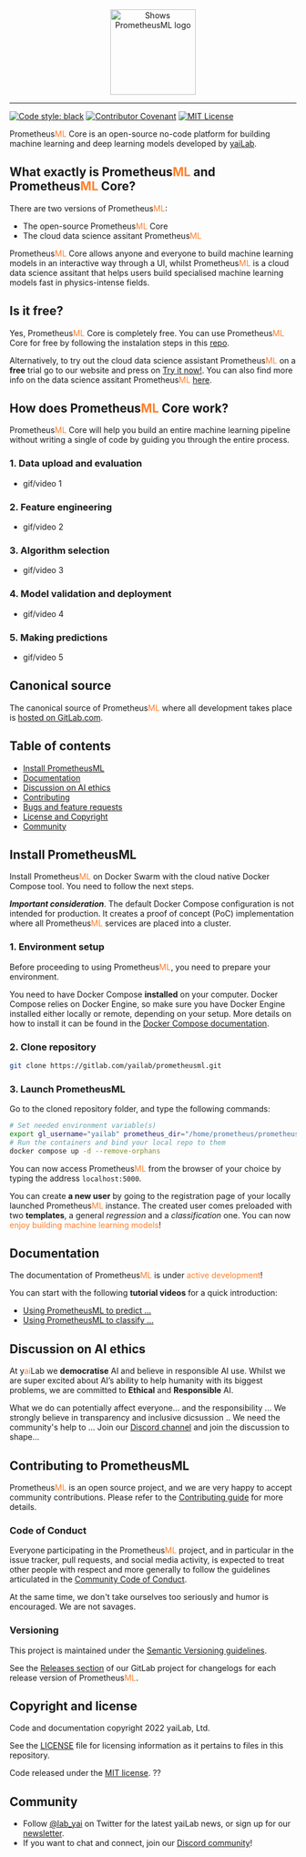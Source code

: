 <div style="margin-bottom:2rem;"></div>
<div align="center">

  <picture>
    <source height="150" media="(prefers-color-scheme: dark)" srcset="https://yailab.com/assets/logo/logo-prometheus-white.svg">
    <source height="150" media="(prefers-color-scheme: light)" srcset="https://yailab.com/assets/logo/logo-prometheus-black.svg">
    <img height="150" alt="Shows PrometheusML logo" src="https://yailab.com/assets/logo/logo-prometheus-black.svg">
  </picture>

</div>

-----------------
[![Code style: black](https://img.shields.io/badge/code%20style-black-000000.svg)](https://github.com/psf/black)
[![Contributor Covenant](https://img.shields.io/badge/Contributor%20Covenant-2.1-4baaaa.svg)](CODE_OF_CONDUCT.md)
[![MIT License](https://img.shields.io/badge/License-MIT-brightgreen.svg)](LICENSE)

Prometheus<span style="color: #ff7F2a;">ML</span> Core is an open-source no-code platform for building machine learning 
and deep learning models developed by [yaiLab](https://yailab.com/).   

## What exactly is Prometheus<span style="color: #ff7F2a;">ML</span> and Prometheus<span style="color: #ff7F2a;">ML</span> Core?

There are two versions of Prometheus<span style="color: #ff7F2a;">ML</span>:
- The open-source Prometheus<span style="color: #ff7F2a;">ML</span> Core
- The cloud data science assitant Prometheus<span style="color: #ff7F2a;">ML</span>

Prometheus<span style="color: #ff7F2a;">ML</span> Core allows anyone and everyone to build machine learning models in an
interactive way through a UI, whilst Prometheus<span style="color: #ff7F2a;">ML</span> is a cloud data science assitant that helps
users build specialised machine learning models fast in physics-intense fields.

## Is it free?

Yes, Prometheus<span style="color: #ff7F2a;">ML</span> Core is completely free. You can use Prometheus<span style="color: #ff7F2a;">ML</span> Core for free by following the instalation steps
in this [repo](#install-prometheusml).

Alternatively, to try out the cloud data science assistant Prometheus<span style="color: #ff7F2a;">ML</span> on a **free** trial go to our website and press on 
[Try it now!](https://yailab.com). You can also find more info on the data science assitant 
Prometheus<span style="color: #ff7F2a;">ML</span> [here](https://yailab.com/product.html).

## How does Prometheus<span style="color: #ff7F2a;">ML</span> Core work?

Prometheus<span style="color: #ff7F2a;">ML</span> Core will help you build an entire machine learning pipeline without 
writing a single of code by guiding you through the entire process.  

### 1. Data upload and evaluation
- gif/video 1
### 2. Feature engineering 
- gif/video 2
### 3. Algorithm selection 
- gif/video 3
### 4. Model validation and deployment 
- gif/video 4
### 5. Making predictions
- gif/video 5

## Canonical source

The canonical source of Prometheus<span style="color: #ff7F2a;">ML</span> where all development takes place is 
[hosted on GitLab.com](https://gitlab.com/yailab/prometheusml).

## Table of contents

* [Install PrometheusML](#install-prometheusml)
* [Documentation](#documentation)
* [Discussion on AI ethics](#discussion-on-ai-ethics)
* [Contributing](#contributing-to-prometheusml)
* [Bugs and feature requests](#bugs-and-feature-requests)
* [License and Copyright](#copyright-and-license)
* [Community](#community)


## Install PrometheusML
Install Prometheus<span style="color: #ff7F2a;">ML</span> on Docker Swarm with the cloud native Docker Compose tool. 
You need to follow the next steps.

**_Important consideration_**. The default Docker Compose configuration is not intended for production. It creates 
a proof of concept (PoC) implementation where all Prometheus<span style="color: #ff7F2a;">ML</span> services are placed 
into a cluster.

### 1. Environment setup
Before proceeding to using Prometheus<span style="color: #ff7F2a;">ML</span>, you need to prepare your environment.

You need to have Docker Compose **installed** on your computer. Docker Compose relies on Docker Engine, 
so make sure you have Docker Engine installed either locally or remote, depending on your setup. More details on how 
to install it can be found in the [Docker Compose documentation](https://docs.docker.com/compose/install/).

### 2. Clone repository
```sh 
git clone https://gitlab.com/yailab/prometheusml.git
```

### 3. Launch PrometheusML
Go to the cloned repository folder, and type the following commands:

```sh
# Set needed environment variable(s)
export gl_username="yailab" prometheus_dir="/home/prometheus/prometheusml" 
# Run the containers and bind your local repo to them
docker compose up -d --remove-orphans
```

You can now access Prometheus<span style="color: #ff7F2a;">ML</span> from the browser of your choice 
by typing the address `localhost:5000`. 

You can create **a new user** by going to the registration page of your locally launched 
Prometheus<span style="color: #ff7F2a;">ML</span> instance. The created user comes preloaded 
with two **templates**, a general _regression_ and a _classification_ one. You can now 
<span style="color: #ff7F2a;">enjoy building machine learning models</span>!


## Documentation
The documentation of Prometheus<span style="color: #ff7F2a;">ML</span> is under 
<span style="color: #ff7F2a;">active development</span>! 

You can start with the following **tutorial videos** for a quick introduction:
- [Using PrometheusML to predict ...]()
- [Using PrometheusML to classify ...]()


## Discussion on AI ethics
At y<span style="color: #ff7F2a;">ai</span>Lab we **democratise** AI and believe in responsible AI use. Whilst we are super excited about AI’s 
ability to help humanity with its biggest problems, we are committed to **Ethical** and **Responsible** AI. 

What we do can potentially affect everyone... and the responsibility ... We strongly believe in transparency and inclusive dicsussion ..
We need the community's help to ... Join our [Discord channel]() and join the discussion to shape... 


## Contributing to PrometheusML
Prometheus<span style="color: #ff7F2a;">ML</span> is an open source project, and we are 
very happy to accept community contributions. Please refer to the [Contributing guide](CONTRIBUTING.md) 
for more details.

### Code of Conduct

Everyone participating in the Prometheus<span style="color: #ff7F2a;">ML</span> project, and in particular in the issue tracker,
pull requests, and social media activity, is expected to treat other people with respect
and more generally to follow the guidelines articulated in the
[Community Code of Conduct](CODE_OF_CONDUCT.md).

At the same time, we don't take ourselves too seriously and humor is encouraged. We are not savages.

### Versioning

This project is maintained under the [Semantic Versioning guidelines](https://semver.org/).

See the [Releases section](https://gitlab.com/yailab/prometheusml/-/releases) of our GitLab project for 
changelogs for each release version of Prometheus<span style="color: #ff7F2a;">ML</span>.


## Copyright and license

Code and documentation copyright 2022 yaiLab, Ltd.

See the [LICENSE](LICENSE) file for licensing information as it pertains to
files in this repository.

Code released under the [MIT license](). ??


## Community

* Follow [@lab_yai](https://twitter.com/lab_yai) on Twitter for the latest yaiLab news, or 
sign up for our [newsletter]().
* If you want to chat and connect, join our [Discord community]()!